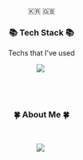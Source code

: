 <!--
### Hi there 👋
-->
<!--
**ginidino/ginidino** is a ✨ _special_ ✨ repository because its `README.md` (this file) appears on your GitHub profile.

Here are some ideas to get you started:

- 🔭 I’m currently working on ...
- 🌱 I’m currently learning ...
- 👯 I’m looking to collaborate on ...
- 🤔 I’m looking for help with ...
- 💬 Ask me about ...
- 📫 How to reach me: ...
- 😄 Pronouns: ...
- ⚡ Fun fact: ...
-->
<p align="center">🇰🇷 🇬🇧</p>

<h3 align="center">📚 Tech Stack 📚</h3>
<p align="center">Techs that I've used</p>

<p align = "center">
  <img src="https://img.shields.io/badge/Java-006D5C?style=flat-square&logo=Java&logoColor=white"/></a>&nbsp 

<br><br>
<h3 align="center">🍀 About Me 🍀</h3><br>
<p align="center">
<a href="https://www.instagram.com/jaeyaaa._.1ee3/"><img src="https://img.shields.io/badge/Instagram-E4405F?style=flat-square&logo=Instagram&logoColor=white&link=https://www.instagram.com/woo0_hooo/"/></a>&nbsp
